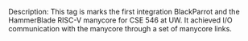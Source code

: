 Description: This tag is marks the first integration BlackParrot and the HammerBlade RISC-V manycore for CSE 546 at UW. It achieved I/O communication with the manycore through a set of manycore links.
